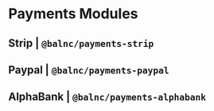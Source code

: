# Payments Modules

## Strip | `@balnc/payments-strip`

## Paypal | `@balnc/payments-paypal`

## AlphaBank | `@balnc/payments-alphabank`